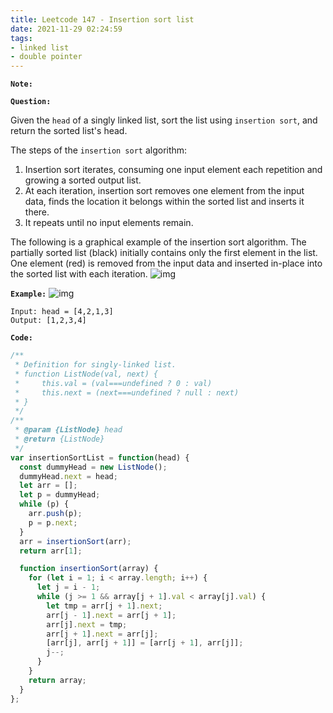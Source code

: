 ```yaml
---
title: Leetcode 147 - Insertion sort list
date: 2021-11-29 02:24:59
tags:
- linked list
- double pointer
---
```

**`Note:`**


**`Question:`**

Given the `head` of a singly linked list, sort the list using `insertion sort`, and return the sorted list's head.

The steps of the `insertion sort` algorithm:

1. Insertion sort iterates, consuming one input element each repetition and growing a sorted output list.
2. At each iteration, insertion sort removes one element from the input data, finds the location it belongs within the sorted list and inserts it there.
3. It repeats until no input elements remain.

The following is a graphical example of the insertion sort algorithm. The partially sorted list (black) initially contains only the first element in the list. One element (red) is removed from the input data and inserted in-place into the sorted list with each iteration.
![img](https://upload.wikimedia.org/wikipedia/commons/0/0f/Insertion-sort-example-300px.gif)

**`Example:`**
![img](https://assets.leetcode.com/uploads/2021/03/04/sort1linked-list.jpg)
```
Input: head = [4,2,1,3]
Output: [1,2,3,4]
```

**`Code:`**
```javascript
/**
 * Definition for singly-linked list.
 * function ListNode(val, next) {
 *     this.val = (val===undefined ? 0 : val)
 *     this.next = (next===undefined ? null : next)
 * }
 */
/**
 * @param {ListNode} head
 * @return {ListNode}
 */
var insertionSortList = function(head) {
  const dummyHead = new ListNode();
  dummyHead.next = head;
  let arr = [];
  let p = dummyHead;
  while (p) {
    arr.push(p);
    p = p.next;
  }
  arr = insertionSort(arr);
  return arr[1];

  function insertionSort(array) {
    for (let i = 1; i < array.length; i++) {
      let j = i - 1;
      while (j >= 1 && array[j + 1].val < array[j].val) {
        let tmp = arr[j + 1].next;
        arr[j - 1].next = arr[j + 1];
        arr[j].next = tmp;
        arr[j + 1].next = arr[j];
        [arr[j], arr[j + 1]] = [arr[j + 1], arr[j]];
        j--;
      }
    }
    return array;
  }
};
```